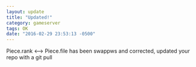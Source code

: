 ```yaml
---
layout: update
title: "Updated!"
category: gameserver
tags: OK
date: "2016-02-29 23:53:13 -0500"
---
```


Piece.rank <--> Piece.file has been swappws and corrected, updated your repo with a git pull
